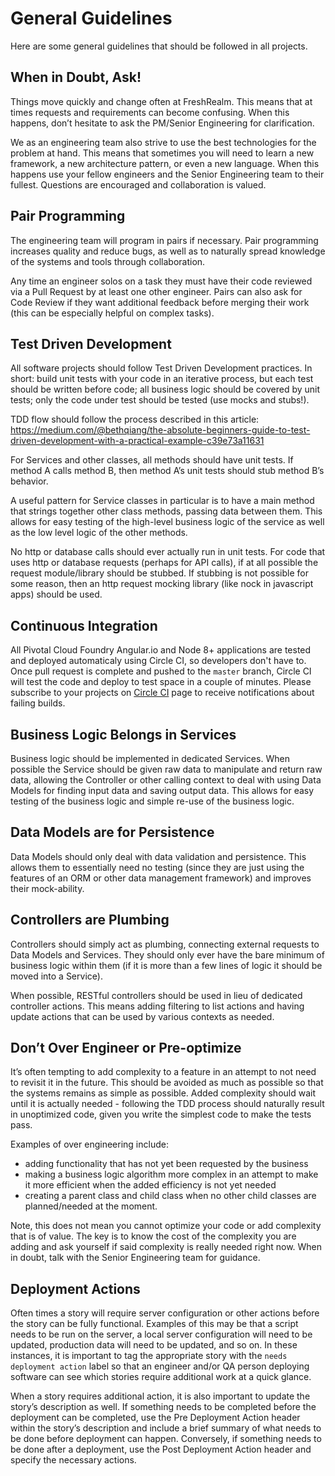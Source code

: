 # General Guidelines
Here are some general guidelines that should be followed in all projects.

## When in Doubt, Ask!
Things move quickly and change often at FreshRealm. This means that at times requests and requirements can become confusing. When this happens, don’t hesitate to ask the PM/Senior Engineering for clarification.

We as an engineering team also strive to use the best technologies for the problem at hand. This means that sometimes you will need to learn a new framework, a new architecture pattern, or even a new language. When this happens use your fellow engineers and the Senior Engineering team to their fullest. Questions are encouraged and collaboration is valued.

## Pair Programming
The engineering team will program in pairs if necessary. Pair programming increases quality and reduce bugs, as well as to naturally spread knowledge of the systems and tools through collaboration.

Any time an engineer solos on a task they must have their code reviewed via a Pull Request by at least one other engineer. Pairs can also ask for Code Review if they want additional feedback before merging their work (this can be especially helpful on complex tasks).

## Test Driven Development
All software projects should follow Test Driven Development practices. In short: build unit tests with your code in an iterative process, but each test should be written before code; all business logic should be covered by unit tests; only the code under test should be tested (use mocks and stubs!).

TDD flow should follow the process described in this article: https://medium.com/@bethqiang/the-absolute-beginners-guide-to-test-driven-development-with-a-practical-example-c39e73a11631

For Services and other classes, all methods should have unit tests. If method A calls method B, then method A’s unit tests should stub method B’s behavior.

A useful pattern for Service classes in particular is to have a main method that strings together other class methods, passing data between them. This allows for easy testing of the high-level business logic of the service as well as the low level logic of the other methods.

No http or database calls should ever actually run in unit tests. For code that uses http or database requests (perhaps for API calls), if at all possible the request module/library should be stubbed. If stubbing is not possible for some reason, then an http request mocking library (like nock in javascript apps) should be used.

## Continuous Integration
All Pivotal Cloud Foundry Angular.io and Node 8+ applications are tested and deployed automaticaly using Circle CI, so developers don't have to. Once pull request is complete and pushed to the `master` branch, Circle CI will test the code and deploy to test space in a couple of minutes. Please subscribe to your projects on [Circle CI](https://circleci.com/bb/freshrealm) page to receive notifications about failing builds.

## Business Logic Belongs in Services
Business logic should be implemented in dedicated Services. When possible the Service should be given raw data to manipulate and return raw data, allowing the Controller or other calling context to deal with using Data Models for finding input data and saving output data. This allows for easy testing of the business logic and simple re-use of the business logic.

## Data Models are for Persistence
Data Models should only deal with data validation and persistence. This allows them to essentially need no testing (since they are just using the features of an ORM or other data management framework) and improves their mock-ability.

## Controllers are Plumbing
Controllers should simply act as plumbing, connecting external requests to Data Models and Services. They should only ever have the bare minimum of business logic within them (if it is more than a few lines of logic it should be moved into a Service). 

When possible, RESTful controllers should be used in lieu of dedicated controller actions. This means adding filtering to list actions and having update actions that can be used by various contexts as needed.

## Don’t Over Engineer or Pre-optimize
It’s often tempting to add complexity to a feature in an attempt to not need to revisit it in the future. This should be avoided as much as possible so that the systems remains as simple as possible. Added complexity should wait until it is actually needed - following the TDD process should naturally result in unoptimized code, given you write the simplest code to make the tests pass. 

Examples of over engineering include: 
   - adding functionality that has not yet been requested by the business
   - making a business logic algorithm more complex in an attempt to make it more efficient when the added efficiency is not yet needed
   - creating a parent class and child class when no other child classes are planned/needed at the moment.

Note, this does not mean you cannot optimize your code or add complexity that is of value. The key is to know the cost of the complexity you are adding and ask yourself if said complexity is really needed right now. When in doubt, talk with the Senior Engineering team for guidance.

## Deployment Actions
Often times a story will require server configuration or other actions before the story can be fully functional. Examples of this may be that a script needs to be run on the server, a local server configuration will need to be updated, production data will need to be updated, and so on. In these instances, it is important to tag the appropriate story with the `needs deployment action` label so that an engineer and/or QA person deploying software can see which stories require additional work at a quick glance.

When a story requires additional action, it is also important to update the story’s description as well. If something needs to be completed before the deployment can be completed, use the Pre Deployment Action header within the story’s description and include a brief summary of what needs to be done before deployment can happen. Conversely, if something needs to be done after a deployment, use the Post Deployment Action header and specify the necessary actions.
